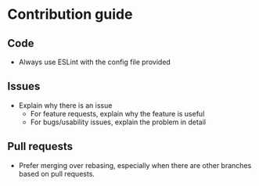# Contribution guide
## Code
- Always use ESLint with the config file provided

## Issues
- Explain why there is an issue
  - For feature requests, explain why the feature is useful
  - For bugs/usability issues, explain the problem in detail

## Pull requests
- Prefer merging over rebasing, especially when there are other branches based on pull requests.
